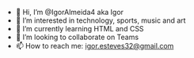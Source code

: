 - 👋 Hi, I’m @IgorAlmeida4 aka Igor
- 👀 I’m interested in technology, sports, music and art
- 🌱 I’m currently learning HTML and CSS
- 💞️ I’m looking to collaborate on Teams
- 📫 How to reach me: igor.esteves32@gmail.com

<!---
IgorAlmeida4/IgorAlmeida4 is a ✨ special ✨ repository because its `README.md` (this file) appears on your GitHub profile.
You can click the Preview link to take a look at your changes.
--->

